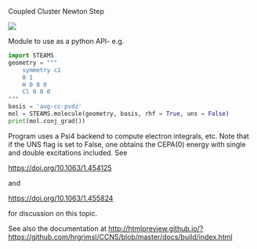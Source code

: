 Coupled Cluster Newton Step

<img src = "https://travis-ci.com/hrgrimsl/STEAMS.svg?token=y5H9g77PxszWJHZmEWzC&branch=master">

Module to use as a python API- e.g.
```python
import STEAMS
geometry = """
    symmetry c1
    0 1
    H 0 0 0
    Cl 0 0 0
"""
basis = 'aug-cc-pvdz'
mol = STEAMS.molecule(geometry, basis, rhf = True, uns = False)
print(mol.conj_grad())
```
Program uses a Psi4 backend to compute electron integrals, etc.  Note that if the UNS flag is set to False, one obtains the CEPA(0) energy with single and double excitations included.  See 

https://doi.org/10.1063/1.454125

and 

https://doi.org/10.1063/1.455824

for discussion on this topic.

See also the documentation at http://htmlpreview.github.io/?https://github.com/hrgrimsl/CCNS/blob/master/docs/build/index.html
